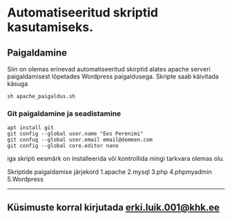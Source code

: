 # Automatiseeritud skriptid kasutamiseks.
## Paigaldamine
Siin on olemas erinevad automatiseeritud skirptid alates apache serveri paigaldamisest lõpetades Wordpress paigaldusega.
Skripte saab käivitada käsuga
```
sh apache_paigaldus.sh
```
### Git paigaldamine ja seadistamine
```
apt install git
git config --global user.name "Ees Perenimi"
git confug --global user.email email@domeen.com
git config --global core.editor nano
```

iga skripti eesmärk on installeerida või kontrollida mingi tarkvara olemas olu.

Skriptide paigaldamise järjekord
1.apache
2.mysql
3.php
4.phpmyadmin
5.Wordpress

---
Küsimuste korral kirjutada erki.luik.001@khk.ee
---

